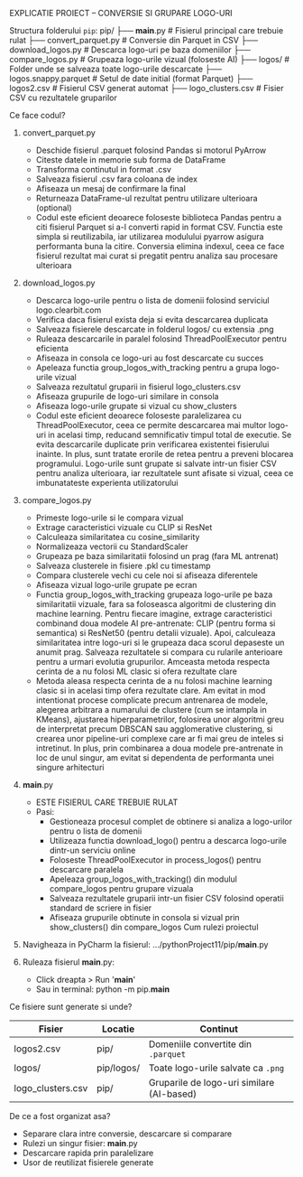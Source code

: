 
EXPLICATIE PROIECT – CONVERSIE SI GRUPARE LOGO-URI

Structura folderului `pip`:
pip/
├── __main__.py                # Fisierul principal care trebuie rulat
├── convert_parquet.py         # Conversie din Parquet in CSV
├── download_logos.py          # Descarca logo-uri pe baza domeniilor
├── compare_logos.py           # Grupeaza logo-urile vizual (foloseste AI)
├── logos/                     # Folder unde se salveaza toate logo-urile descarcate
├── logos.snappy.parquet       # Setul de date initial (format Parquet)
├── logos2.csv                 # Fisierul CSV generat automat
├── logo_clusters.csv          # Fisier CSV cu rezultatele gruparilor

Ce face codul?

1. convert_parquet.py
   - Deschide fisierul .parquet folosind Pandas si motorul PyArrow
   - Citeste datele in memorie sub forma de DataFrame
   - Transforma continutul in format .csv
   - Salveaza fisierul .csv fara coloana de index
   - Afiseaza un mesaj de confirmare la final
   - Returneaza DataFrame-ul rezultat pentru utilizare ulterioara (optional)
   - Codul este eficient deoarece foloseste biblioteca Pandas pentru a citi fisierul Parquet si a-l converti rapid in format CSV. Functia este simpla si reutilizabila, iar utilizarea modulului pyarrow asigura performanta buna la citire. Conversia elimina indexul, ceea ce face fisierul rezultat mai curat si pregatit pentru analiza sau procesare ulterioara

2. download_logos.py
   - Descarca logo-urile pentru o lista de domenii folosind serviciul logo.clearbit.com
   - Verifica daca fisierul exista deja si evita descarcarea duplicata
   - Salveaza fisierele descarcate in folderul logos/ cu extensia .png
   - Ruleaza descarcarile in paralel folosind ThreadPoolExecutor pentru eficienta
   - Afiseaza in consola ce logo-uri au fost descarcate cu succes
   - Apeleaza functia group_logos_with_tracking pentru a grupa logo-urile vizual
   - Salveaza rezultatul gruparii in fisierul logo_clusters.csv
   - Afiseaza grupurile de logo-uri similare in consola
   - Afiseaza logo-urile grupate si vizual cu show_clusters
   - Codul este eficient deoarece foloseste paralelizarea cu ThreadPoolExecutor, ceea ce permite descarcarea mai multor logo-uri in acelasi timp, reducand semnificativ timpul total de executie. Se evita descarcarile duplicate prin verificarea existentei fisierului inainte. In plus, sunt tratate erorile de retea pentru a preveni blocarea programului. Logo-urile sunt grupate si salvate intr-un fisier CSV pentru analiza ulterioara, iar rezultatele sunt afisate si vizual, ceea ce imbunatateste experienta utilizatorului
  
3. compare_logos.py
   - Primeste logo-urile si le compara vizual
   - Extrage caracteristici vizuale cu CLIP si ResNet
   - Calculeaza similaritatea cu cosine_similarity
   - Normalizeaza vectorii cu StandardScaler
   - Grupeaza pe baza similaritatii folosind un prag (fara ML antrenat)
   - Salveaza clusterele in fisiere .pkl cu timestamp
   - Compara clusterele vechi cu cele noi si afiseaza diferentele
   - Afiseaza vizual logo-urile grupate pe ecran
   - Functia group_logos_with_tracking grupeaza logo-urile pe baza similaritatii vizuale, fara sa foloseasca algoritmi de clustering din machine learning. Pentru fiecare imagine, extrage caracteristici combinand doua modele AI pre-antrenate: CLIP (pentru forma si semantica) si ResNet50 (pentru detalii vizuale). Apoi, calculeaza similaritatea intre logo-uri si le grupeaza daca scorul depaseste un anumit prag. Salveaza rezultatele si compara cu rularile anterioare pentru a urmari evolutia grupurilor. Amceasta metoda respecta cerinta de a nu folosi ML clasic si ofera rezultate clare
   - Metoda aleasa respecta cerinta de a nu folosi machine learning clasic si in acelasi timp ofera rezultate clare. Am evitat in mod intentionat procese complicate precum antrenarea de modele, alegerea arbitrara a numarului de clustere (cum se intampla in KMeans), ajustarea hiperparametrilor, folosirea unor algoritmi greu de interpretat precum DBSCAN sau agglomerative clustering, si crearea unor pipeline-uri complexe care ar fi mai greu de inteles si intretinut. In plus, prin combinarea a doua modele pre-antrenate in loc de unul singur, am evitat si dependenta de performanta unei singure arhitecturi

4. __main__.py
   - ESTE FISIERUL CARE TREBUIE RULAT
   - Pasi:
     - Gestioneaza procesul complet de obtinere si analiza a logo-urilor pentru o lista de domenii
     - Utilizeaza functia download_logo() pentru a descarca logo-urile dintr-un serviciu online
     - Foloseste ThreadPoolExecutor in process_logos() pentru descarcare paralela
     - Apeleaza group_logos_with_tracking() din modulul compare_logos pentru grupare vizuala
     - Salveaza rezultatele gruparii intr-un fisier CSV folosind operatii standard de scriere in fisier
     - Afiseaza grupurile obtinute in consola si vizual prin show_clusters() din compare_logos
Cum rulezi proiectul

1. Navigheaza in PyCharm la fisierul:
   .../pythonProject11/pip/__main__.py

2. Ruleaza fisierul __main__.py:
   - Click dreapta > Run '__main__'
   - Sau in terminal:
     python -m pip.__main__

Ce fisiere sunt generate si unde?

| Fisier               | Locatie       | Continut                                         |
|----------------------|----------------|--------------------------------------------------|
| logos2.csv           | pip/           | Domeniile convertite din `.parquet`             |
| logos/               | pip/logos/     | Toate logo-urile salvate ca `.png`              |
| logo_clusters.csv    | pip/           | Gruparile de logo-uri similare (AI-based)       |

De ce a fost organizat asa?

- Separare clara intre conversie, descarcare si comparare
- Rulezi un singur fisier: __main__.py
- Descarcare rapida prin paralelizare
- Usor de reutilizat fisierele generate
